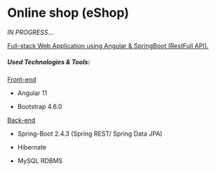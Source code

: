 # Online shop (eShop)

_IN PROGRESS_...

<u> Full-stack Web Application using Angular & SpringBoot (RestFull API). </u>

##### Used Technologies & Tools:

<u>Front-end</u>

* Angular 11

* Bootstrap 4.6.0

<u>Back-end</u>

* Spring-Boot 2.4.3 (Spring REST/ Spring Data JPA)

* Hibernate

* MySQL RDBMS



